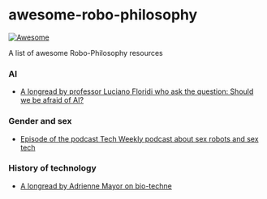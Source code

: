 # awesome-robo-philosophy

[![Awesome](https://cdn.rawgit.com/sindresorhus/awesome/d7305f38d29fed78fa85652e3a63e154dd8e8829/media/badge.svg)](https://github.com/sindresorhus/awesome)

A list of awesome Robo-Philosophy resources

### AI ###
* [A longread by professor Luciano Floridi who ask the question: Should we be afraid of AI?](https://aeon.co/essays/true-ai-is-both-logically-possible-and-utterly-implausible)

### Gender and sex ###
* [Episode of the podcast Tech Weekly podcast about sex robots and sex tech](https://www.theguardian.com/technology/audio/2016/feb/11/sex-technology-turn-ons-tech-weekly-podcast)

### History of technology ###
* [A longread by Adrienne Mayor on bio-techne](https://aeon.co/essays/replicants-and-robots-what-can-the-ancient-greeks-teach-us)
